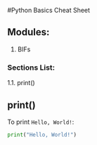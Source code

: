 #Python Basics Cheat Sheet

## Modules:
1. BIFs

### Sections List:
1.1. print()

## print()
To print `Hello, World!`:

```Python
print("Hello, World!")
```
